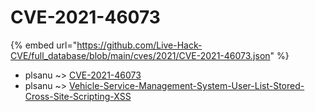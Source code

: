 # CVE-2021-46073
{% embed url="https://github.com/Live-Hack-CVE/full_database/blob/main/cves/2021/CVE-2021-46073.json" %}

* plsanu ~> [CVE-2021-46073](https://www.alice-snow.ru/2021/database/cve-2021-46073/cve-2021-46073-plsanu)
* plsanu ~> [Vehicle-Service-Management-System-User-List-Stored-Cross-Site-Scripting-XSS](https://www.alice-snow.ru/2021/database/cve-2021-46073/vehicle-service-management-system-user-list-stored-cross-site-scripting-xss-plsanu)